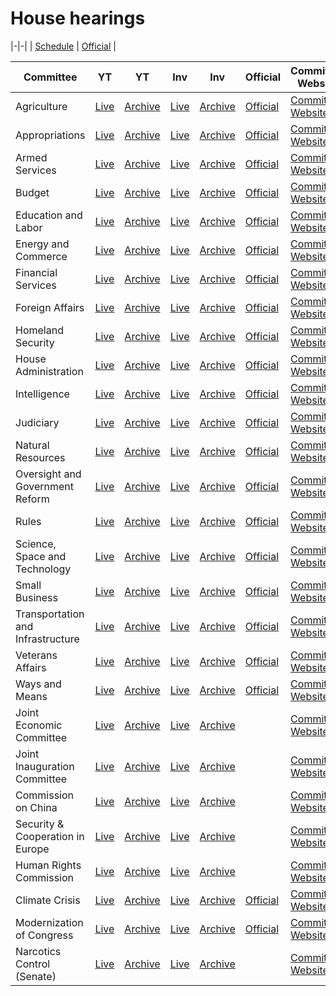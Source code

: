 # House hearings

<link rel="stylesheet" type="text/css" href="css/markdown.css">
<link rel="shortcut icon" href="ico/favicon.png" type="image/x-icon">

|-|-|
| [Schedule](http://www.house.gov/legislative/) | [Official](https://www.congress.gov/committees/video) |

| Committee | YT | YT | Inv | Inv | Official | Committee Website |
|-|-|-|-|-|-|-|
| Agriculture | [Live](https://www.youtube.com/channel/UCOWh2WJxPywHIaccDWb8Mvg/live) | [Archive](https://www.youtube.com/channel/UCOWh2WJxPywHIaccDWb8Mvg/videos?view=2&flow=grid) | [Live](https://invidio.us/channel/UCOWh2WJxPywHIaccDWb8Mvg/live) | [Archive](https://invidio.us/channel/UCOWh2WJxPywHIaccDWb8Mvg/videos?view=2&flow=grid) | [Official](https://www.congress.gov/committees/video/house-agriculture/hsag00) | [Committee Website](https://agriculture.house.gov/) |
| Appropriations | [Live](https://www.youtube.com/channel/UCMaSlF09S0fpoRshS2t_7XA/live) | [Archive](https://www.youtube.com/channel/UCMaSlF09S0fpoRshS2t_7XA/videos?view=2&flow=grid) | [Live](https://invidio.us/channel/UCMaSlF09S0fpoRshS2t_7XA/live) | [Archive](https://invidio.us/channel/UCMaSlF09S0fpoRshS2t_7XA/videos?view=2&flow=grid) | [Official](https://www.congress.gov/committees/video/house-appropriations/hsap00) | [Committee Website](https://appropriations.house.gov/) |
| Armed Services | [Live](https://www.youtube.com/channel/UCD506yORW2voSanqEgLOUIQ/live) | [Archive](https://www.youtube.com/channel/UCD506yORW2voSanqEgLOUIQ/videos?view=2&flow=grid) | [Live](https://invidio.us/channel/UCD506yORW2voSanqEgLOUIQ/live) | [Archive](https://invidio.us/channel/UCD506yORW2voSanqEgLOUIQ/videos?view=2&flow=grid) | [Official](https://www.congress.gov/committees/video/house-armed-services/hsas00) | [Committee Website](https://armedservices.house.gov/) |
| Budget | [Live](https://www.youtube.com/channel/UCwzia2rpHJkowAXK-IF9E0w/live) | [Archive](https://www.youtube.com/channel/UCwzia2rpHJkowAXK-IF9E0w/videos?view=2&flow=grid) | [Live](https://invidio.us/channel/UCwzia2rpHJkowAXK-IF9E0w/live) | [Archive](https://invidio.us/channel/UCwzia2rpHJkowAXK-IF9E0w/videos?view=2&flow=grid) | [Official](https://www.congress.gov/committees/video/house-budget/hsbu00) | [Committee Website](https://budget.house.gov/) |
| Education and Labor | [Live](https://www.youtube.com/channel/UCqAHNOSUqn0OByR-4vF81FQ/live) | [Archive](https://www.youtube.com/channel/UCqAHNOSUqn0OByR-4vF81FQ/videos?view=2&flow=grid) | [Live](https://invidio.us/channel/UCqAHNOSUqn0OByR-4vF81FQ/live) | [Archive](https://invidio.us/channel/UCqAHNOSUqn0OByR-4vF81FQ/videos?view=2&flow=grid) | [Official](https://www.congress.gov/committees/video/house-education-and-labor/hsed00) | [Committee Website](https://edlabor.house.gov/) |
| Energy and Commerce | [Live](https://www.youtube.com/channel/UCCbD3bkHRcwiBsaL1lWE_QQ/live) | [Archive](https://www.youtube.com/channel/UCCbD3bkHRcwiBsaL1lWE_QQ/videos?view=2&flow=grid) | [Live](https://invidio.us/channel/UCCbD3bkHRcwiBsaL1lWE_QQ/live) | [Archive](https://invidio.us/channel/UCCbD3bkHRcwiBsaL1lWE_QQ/videos?view=2&flow=grid) | [Official](https://www.congress.gov/committees/video/house-energy-and-commerce/hsif00) | [Committee Website](https://energycommerce.house.gov/) |
| Financial Services | [Live](https://www.youtube.com/channel/UCiGw0gRK-daU7Xv4oDMr9Hg/live) | [Archive](https://www.youtube.com/channel/UCiGw0gRK-daU7Xv4oDMr9Hg/videos?view=2&flow=grid) | [Live](https://invidio.us/channel/UCiGw0gRK-daU7Xv4oDMr9Hg/live) | [Archive](https://invidio.us/channel/UCiGw0gRK-daU7Xv4oDMr9Hg/videos?view=2&flow=grid) | [Official](https://www.congress.gov/committees/video/house-financial-services/hsba00) | [Committee Website](https://financialservices.house.gov/) |
| Foreign Affairs | [Live](https://www.youtube.com/channel/UCXCjgHrMgPEqDvCmPc9BbJA/live) | [Archive](https://www.youtube.com/channel/UCXCjgHrMgPEqDvCmPc9BbJA/videos?view=2&flow=grid) | [Live](https://invidio.us/channel/UCXCjgHrMgPEqDvCmPc9BbJA/live) | [Archive](https://invidio.us/channel/UCXCjgHrMgPEqDvCmPc9BbJA/videos?view=2&flow=grid) | [Official](https://www.congress.gov/committees/video/house-foreign-affairs/hsfa00) | [Committee Website](https://foreignaffairs.house.gov/) |
| Homeland Security | [Live](https://www.youtube.com/channel/UChdT2snPVxfp2m8n4VDdMag/live) | [Archive](https://www.youtube.com/channel/UChdT2snPVxfp2m8n4VDdMag/videos?view=2&flow=grid) | [Live](https://invidio.us/channel/UChdT2snPVxfp2m8n4VDdMag/live) | [Archive](https://invidio.us/channel/UChdT2snPVxfp2m8n4VDdMag/videos?view=2&flow=grid) | [Official](https://www.congress.gov/committees/video/house-homeland-security/hshm00) | [Committee Website](https://homeland.house.gov/) |
| House Administration | [Live](https://www.youtube.com/channel/UCTO94zQwJNB_gmud-4IyZXA/live) | [Archive](https://www.youtube.com/channel/UCTO94zQwJNB_gmud-4IyZXA/videos?view=2&flow=grid) | [Live](https://invidio.us/channel/UCTO94zQwJNB_gmud-4IyZXA/live) | [Archive](https://invidio.us/channel/UCTO94zQwJNB_gmud-4IyZXA/videos?view=2&flow=grid) | [Official](https://www.congress.gov/committees/video/house-administration/hsha00) | [Committee Website](https://cha.house.gov/) |
| Intelligence | [Live](https://www.youtube.com/channel/UCMF5z6BIrwwQTtcj2cacBPw/live) | [Archive](https://www.youtube.com/channel/UCMF5z6BIrwwQTtcj2cacBPw/videos?view=2&flow=grid) | [Live](https://invidio.us/channel/UCMF5z6BIrwwQTtcj2cacBPw/live) | [Archive](https://invidio.us/channel/UCMF5z6BIrwwQTtcj2cacBPw/videos?view=2&flow=grid) | [Official](https://www.congress.gov/committees/video/house-intelligence-permanent-select/hlig00) | [Committee Website](https://intelligence.house.gov/) |
| Judiciary | [Live](https://www.youtube.com/channel/UCVvv3JRCVQAl6ovogDum4hA/live) | [Archive](https://www.youtube.com/channel/UCVvv3JRCVQAl6ovogDum4hA/videos?view=2&flow=grid) | [Live](https://invidio.us/channel/UCVvv3JRCVQAl6ovogDum4hA/live) | [Archive](https://invidio.us/channel/UCVvv3JRCVQAl6ovogDum4hA/videos?view=2&flow=grid) | [Official](https://www.congress.gov/committees/video/house-judiciary/hsju00) | [Committee Website](https://judiciary.house.gov/) |
| Natural Resources | [Live](https://www.youtube.com/channel/UCB6LGE5-_i-xxtZxk1_SeTg/live) | [Archive](https://www.youtube.com/channel/UCB6LGE5-_i-xxtZxk1_SeTg/videos?view=2&flow=grid) | [Live](https://invidio.us/channel/UCB6LGE5-_i-xxtZxk1_SeTg/live) | [Archive](https://invidio.us/channel/UCB6LGE5-_i-xxtZxk1_SeTg/videos?view=2&flow=grid) | [Official](https://www.congress.gov/committees/video/house-natural-resources/hsii00) | [Committee Website](https://naturalresources.house.gov/) |
| Oversight and Government Reform | [Live](https://www.youtube.com/channel/UCXSlyao4qkUFiPqghptHtZA/live) | [Archive](https://www.youtube.com/channel/UCXSlyao4qkUFiPqghptHtZA/videos?view=2&flow=grid) | [Live](https://invidio.us/channel/UCXSlyao4qkUFiPqghptHtZA/live) | [Archive](https://invidio.us/channel/UCXSlyao4qkUFiPqghptHtZA/videos?view=2&flow=grid) | [Official](https://www.congress.gov/committees/video/house-oversight-and-reform/hsgo00) | [Committee Website](https://oversight.house.gov/) |
| Rules | [Live](https://www.youtube.com/channel/UCDNcorctkmOpBfr4sgu6t3w/live) | [Archive](https://www.youtube.com/channel/UCDNcorctkmOpBfr4sgu6t3w/videos?view=2&flow=grid) | [Live](https://invidio.us/channel/UCDNcorctkmOpBfr4sgu6t3w/live) | [Archive](https://invidio.us/channel/UCDNcorctkmOpBfr4sgu6t3w/videos?view=2&flow=grid) | [Official](https://www.congress.gov/committees/video/house-rules/hsru00) | [Committee Website](https://rules.house.gov/) |
| Science, Space and Technology | [Live](https://www.youtube.com/channel/UCtoUE3dJ-mLUo5dwGs7hXOw/live) | [Archive](https://www.youtube.com/channel/UCtoUE3dJ-mLUo5dwGs7hXOw/videos?view=2&flow=grid) | [Live](https://invidio.us/channel/UCtoUE3dJ-mLUo5dwGs7hXOw/live) | [Archive](https://invidio.us/channel/UCtoUE3dJ-mLUo5dwGs7hXOw/videos?view=2&flow=grid) | [Official](https://www.congress.gov/committees/video/house-science-space-and-technology/hssy00) | [Committee Website](https://science.house.gov/) |
| Small Business | [Live](https://www.youtube.com/channel/UCnYcuO2JQhVbnCR8ltmSacQ/live) | [Archive](https://www.youtube.com/channel/UCnYcuO2JQhVbnCR8ltmSacQ/videos?view=2&flow=grid) | [Live](https://invidio.us/channel/UCnYcuO2JQhVbnCR8ltmSacQ/live) | [Archive](https://invidio.us/channel/UCnYcuO2JQhVbnCR8ltmSacQ/videos?view=2&flow=grid) | [Official](https://www.congress.gov/committees/video/house-small-business/hssm00) | [Committee Website](https://smallbusiness.house.gov/) |
| Transportation and Infrastructure | [Live](https://www.youtube.com/channel/UChc8bTPtZgTZDDLJ6UWJgxA/live) | [Archive](https://www.youtube.com/channel/UChc8bTPtZgTZDDLJ6UWJgxA/videos?view=2&flow=grid) | [Live](https://invidio.us/channel/UChc8bTPtZgTZDDLJ6UWJgxA/live) | [Archive](https://invidio.us/channel/UChc8bTPtZgTZDDLJ6UWJgxA/videos?view=2&flow=grid) | [Official](https://www.congress.gov/committees/video/house-transportation-and-infrastructure/hspw00) | [Committee Website](https://transportation.house.gov/) |
| Veterans Affairs | [Live](https://www.youtube.com/channel/UCvI8xjyh45-XAJbfPcjUdbQ/live) | [Archive](https://www.youtube.com/channel/UCvI8xjyh45-XAJbfPcjUdbQ/videos?view=2&flow=grid) | [Live](https://invidio.us/channel/UCvI8xjyh45-XAJbfPcjUdbQ/live) | [Archive](https://invidio.us/channel/UCvI8xjyh45-XAJbfPcjUdbQ/videos?view=2&flow=grid) | [Official](https://www.congress.gov/committees/video/house-veterans-affairs/hsvr00) | [Committee Website](https://veterans.house.gov/) |
| Ways and Means | [Live](https://www.youtube.com/channel/UCfGqG11uB0JKgDxnF-GWQZg/live) | [Archive](https://www.youtube.com/channel/UCfGqG11uB0JKgDxnF-GWQZg/videos?view=2&flow=grid) | [Live](https://invidio.us/channel/UCfGqG11uB0JKgDxnF-GWQZg/live) | [Archive](https://invidio.us/channel/UCfGqG11uB0JKgDxnF-GWQZg/videos?view=2&flow=grid) | [Official](https://www.congress.gov/committees/video/house-ways-and-means/hswm00) | [Committee Website](https://waysandmeans.house.gov/) |
| Joint Economic Committee | [Live](https://www.youtube.com/channel/UCbNWSrKyYBP5iIZKT35LSGA/live) | [Archive](https://www.youtube.com/channel/UCbNWSrKyYBP5iIZKT35LSGA/videos?view=2&flow=grid) | [Live](https://invidio.us/channel/UCbNWSrKyYBP5iIZKT35LSGA/live) | [Archive](https://invidio.us/channel/UCbNWSrKyYBP5iIZKT35LSGA/videos?view=2&flow=grid) |  | [Committee Website](https://www.jec.senate.gov/) |
| Joint Inauguration Committee | [Live](https://www.youtube.com/channel/UCT0OddH-0Avs8FI-TH1FQXw/live) | [Archive](https://www.youtube.com/channel/UCT0OddH-0Avs8FI-TH1FQXw/videos?view=2&flow=grid) | [Live](https://invidio.us/channel/UCT0OddH-0Avs8FI-TH1FQXw/live) | [Archive](https://invidio.us/channel/UCT0OddH-0Avs8FI-TH1FQXw/videos?view=2&flow=grid) |  | [Committee Website](https://www.inaugural.senate.gov/) |
| Commission on China | [Live](https://www.youtube.com/channel/UCRAT_7MIzUolORlJhYBTzHA/live) | [Archive](https://www.youtube.com/channel/UCRAT_7MIzUolORlJhYBTzHA/videos?view=2&flow=grid) | [Live](https://invidio.us/channel/UCRAT_7MIzUolORlJhYBTzHA/live) | [Archive](https://invidio.us/channel/UCRAT_7MIzUolORlJhYBTzHA/videos?view=2&flow=grid) |  | [Committee Website](https://www.cecc.gov/) |
| Security & Cooperation in Europe | [Live](https://www.youtube.com/channel/UCtFO3w68Kumz7tRyspaqF2g/live) | [Archive](https://www.youtube.com/channel/UCtFO3w68Kumz7tRyspaqF2g/videos?view=2&flow=grid) | [Live](https://invidio.us/channel/UCtFO3w68Kumz7tRyspaqF2g/live) | [Archive](https://invidio.us/channel/UCtFO3w68Kumz7tRyspaqF2g/videos?view=2&flow=grid) |  | [Committee Website](https://www.csce.gov/) |
| Human Rights Commission | [Live](https://www.youtube.com/channel/UCWaeAlm47P3JQkZAauAyeDA/live) | [Archive](https://www.youtube.com/channel/UCWaeAlm47P3JQkZAauAyeDA/videos?view=2&flow=grid) | [Live](https://invidio.us/channel/UCWaeAlm47P3JQkZAauAyeDA/live) | [Archive](https://invidio.us/channel/UCWaeAlm47P3JQkZAauAyeDA/videos?view=2&flow=grid) |  | [Committee Website](https://humanrightscommission.house.gov/) |
| Climate Crisis | [Live](https://www.youtube.com/channel/UCqTxfzU6vYZ2-DW-y5jYvdQ/live) | [Archive](https://www.youtube.com/channel/UCqTxfzU6vYZ2-DW-y5jYvdQ/videos?view=2&flow=grid) | [Live](https://invidio.us/channel/UCqTxfzU6vYZ2-DW-y5jYvdQ/live) | [Archive](https://invidio.us/channel/UCqTxfzU6vYZ2-DW-y5jYvdQ/videos?view=2&flow=grid) | [Official](https://www.congress.gov/committees/video/house-select-committee-on-the-climate-crisis/hlcn00) | [Committee Website](https://climatecrisis.house.gov/) |
| Modernization of Congress | [Live](https://www.youtube.com/channel/UCECZaLBqABxBqN7VdtZ5sCA/live) | [Archive](https://www.youtube.com/channel/UCECZaLBqABxBqN7VdtZ5sCA/videos?view=2&flow=grid) | [Live](https://invidio.us/channel/UCECZaLBqABxBqN7VdtZ5sCA/live) | [Archive](https://invidio.us/channel/UCECZaLBqABxBqN7VdtZ5sCA/videos?view=2&flow=grid) | [Official](https://www.congress.gov/committees/video/house-select-committee-on-the-modernization-of-congress/hlmh00) | [Committee Website](https://modernizecongress.house.gov/) |
| Narcotics Control (Senate) | [Live](https://www.youtube.com/channel/UCD6CIIrqCTE08ZXPCzhoNyA/live) | [Archive](https://www.youtube.com/channel/UCD6CIIrqCTE08ZXPCzhoNyA/videos?view=2&flow=grid) | [Live](https://invidio.us/channel/UCD6CIIrqCTE08ZXPCzhoNyA/live) | [Archive](https://invidio.us/channel/UCD6CIIrqCTE08ZXPCzhoNyA/videos?view=2&flow=grid) |  | [Committee Website](https://www.drugcaucus.senate.gov/) |
